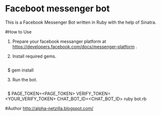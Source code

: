 # Faceboot messenger bot
This is a Facebook Messenger Bot written in Ruby with the help of Sinatra.


#How to Use

 1. Prepare your facebook messanger platform at https://developers.facebook.com/docs/messenger-platform .

 2. Install required gems.
    ```sh
    $ gem install

 3. Run the bot.
    ```sh
    $ PAGE_TOKEN=<PAGE_TOKEN> VERIFY_TOKEN=<YOUR_VERIFY_TOKEN> CHAT_BOT_ID=<CHAT_BOT_ID> ruby bot.rb


#Author
http://alpha-netzilla.blogspot.com/
